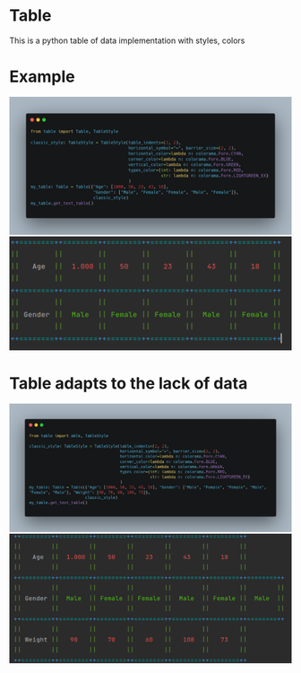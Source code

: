 # Table
This is a python table of data implementation with styles, colors
# Example
![First example](examples/example.png)
![First result](examples/result.png)
# Table adapts to the lack of data
![Second example](examples/example1.png)
![Second result](examples/result1.png)
